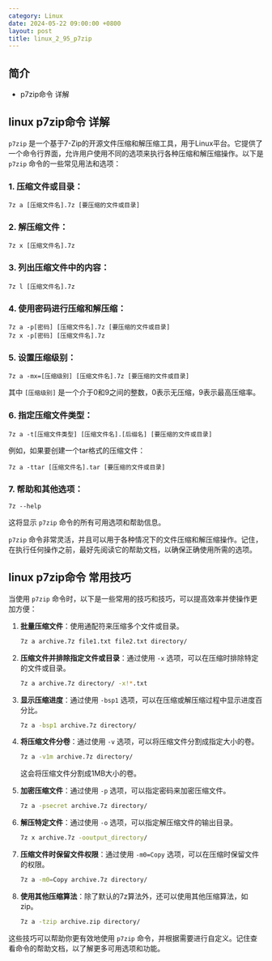 ```yaml
---
category: Linux
date: 2024-05-22 09:00:00 +0800
layout: post
title: linux_2_95_p7zip
---
```

## 简介

+ p7zip命令 详解

## linux p7zip命令 详解

`p7zip` 是一个基于7-Zip的开源文件压缩和解压缩工具，用于Linux平台。它提供了一个命令行界面，允许用户使用不同的选项来执行各种压缩和解压缩操作。以下是 `p7zip` 命令的一些常见用法和选项：

### 1. 压缩文件或目录：

```
7z a [压缩文件名].7z [要压缩的文件或目录]
```

### 2. 解压缩文件：

```
7z x [压缩文件名].7z
```

### 3. 列出压缩文件中的内容：

```
7z l [压缩文件名].7z
```

### 4. 使用密码进行压缩和解压缩：

```
7z a -p[密码] [压缩文件名].7z [要压缩的文件或目录]
7z x -p[密码] [压缩文件名].7z
```

### 5. 设置压缩级别：

```
7z a -mx=[压缩级别] [压缩文件名].7z [要压缩的文件或目录]
```

其中 `[压缩级别]` 是一个介于0和9之间的整数，0表示无压缩，9表示最高压缩率。

### 6. 指定压缩文件类型：

```
7z a -t[压缩文件类型] [压缩文件名].[后缀名] [要压缩的文件或目录]
```

例如，如果要创建一个tar格式的压缩文件：

```
7z a -ttar [压缩文件名].tar [要压缩的文件或目录]
```

### 7. 帮助和其他选项：

```
7z --help
```

这将显示 `p7zip` 命令的所有可用选项和帮助信息。

`p7zip` 命令非常灵活，并且可以用于各种情况下的文件压缩和解压缩操作。记住，在执行任何操作之前，最好先阅读它的帮助文档，以确保正确使用所需的选项。

## linux p7zip命令 常用技巧

当使用 `p7zip` 命令时，以下是一些常用的技巧和技巧，可以提高效率并使操作更加方便：

1. **批量压缩文件**：使用通配符来压缩多个文件或目录。

    ```bash
    7z a archive.7z file1.txt file2.txt directory/
    ```

2. **压缩文件并排除指定文件或目录**：通过使用 `-x` 选项，可以在压缩时排除特定的文件或目录。

    ```bash
    7z a archive.7z directory/ -x!*.txt
    ```

3. **显示压缩进度**：通过使用 `-bsp1` 选项，可以在压缩或解压缩过程中显示进度百分比。

    ```bash
    7z a -bsp1 archive.7z directory/
    ```

4. **将压缩文件分卷**：通过使用 `-v` 选项，可以将压缩文件分割成指定大小的卷。

    ```bash
    7z a -v1m archive.7z directory/
    ```

    这会将压缩文件分割成1MB大小的卷。

5. **加密压缩文件**：通过使用 `-p` 选项，可以指定密码来加密压缩文件。

    ```bash
    7z a -psecret archive.7z directory/
    ```

6. **解压特定文件**：通过使用 `-o` 选项，可以指定解压缩文件的输出目录。

    ```bash
    7z x archive.7z -ooutput_directory/
    ```

7. **压缩文件时保留文件权限**：通过使用 `-m0=Copy` 选项，可以在压缩时保留文件的权限。

    ```bash
    7z a -m0=Copy archive.7z directory/
    ```

8. **使用其他压缩算法**：除了默认的7z算法外，还可以使用其他压缩算法，如zip。

    ```bash
    7z a -tzip archive.zip directory/
    ```

这些技巧可以帮助你更有效地使用 `p7zip` 命令，并根据需要进行自定义。记住查看命令的帮助文档，以了解更多可用选项和功能。